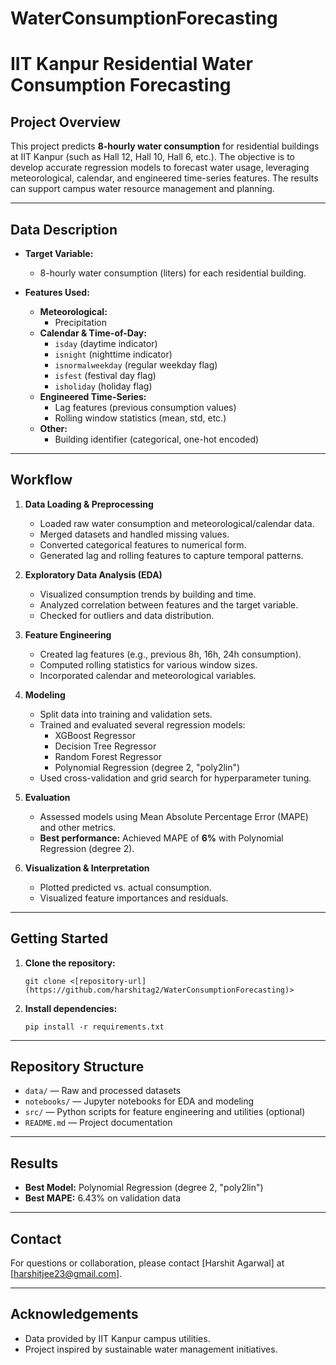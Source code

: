 # WaterConsumptionForecasting
# IIT Kanpur Residential Water Consumption Forecasting

## Project Overview

This project predicts **8-hourly water consumption** for residential buildings at IIT Kanpur (such as Hall 12, Hall 10, Hall 6, etc.). The objective is to develop accurate regression models to forecast water usage, leveraging meteorological, calendar, and engineered time-series features. The results can support campus water resource management and planning.

---

## Data Description

- **Target Variable:**  
  - 8-hourly water consumption (liters) for each residential building.

- **Features Used:**
  - **Meteorological:**  
    - Precipitation
  - **Calendar & Time-of-Day:**  
    - `isday` (daytime indicator)
    - `isnight` (nighttime indicator)
    - `isnormalweekday` (regular weekday flag)
    - `isfest` (festival day flag)
    - `isholiday` (holiday flag)
  - **Engineered Time-Series:**  
    - Lag features (previous consumption values)
    - Rolling window statistics (mean, std, etc.)
  - **Other:**  
    - Building identifier (categorical, one-hot encoded)

---

## Workflow

1. **Data Loading & Preprocessing**
    - Loaded raw water consumption and meteorological/calendar data.
    - Merged datasets and handled missing values.
    - Converted categorical features to numerical form.
    - Generated lag and rolling features to capture temporal patterns.

2. **Exploratory Data Analysis (EDA)**
    - Visualized consumption trends by building and time.
    - Analyzed correlation between features and the target variable.
    - Checked for outliers and data distribution.

3. **Feature Engineering**
    - Created lag features (e.g., previous 8h, 16h, 24h consumption).
    - Computed rolling statistics for various window sizes.
    - Incorporated calendar and meteorological variables.

4. **Modeling**
    - Split data into training and validation sets.
    - Trained and evaluated several regression models:
        - XGBoost Regressor
        - Decision Tree Regressor
        - Random Forest Regressor
        - Polynomial Regression (degree 2, "poly2lin")
    - Used cross-validation and grid search for hyperparameter tuning.

5. **Evaluation**
    - Assessed models using Mean Absolute Percentage Error (MAPE) and other metrics.
    - **Best performance:** Achieved MAPE of **6%** with Polynomial Regression (degree 2).

6. **Visualization & Interpretation**
    - Plotted predicted vs. actual consumption.
    - Visualized feature importances and residuals.

---

## Getting Started

1. **Clone the repository:**
    ```
    git clone <[repository-url](https://github.com/harshitag2/WaterConsumptionForecasting)>
    ```

2. **Install dependencies:**
    ```
    pip install -r requirements.txt
    ```

---

## Repository Structure

- `data/` — Raw and processed datasets
- `notebooks/` — Jupyter notebooks for EDA and modeling
- `src/` — Python scripts for feature engineering and utilities (optional)
- `README.md` — Project documentation

---

## Results

- **Best Model:** Polynomial Regression (degree 2, "poly2lin")
- **Best MAPE:** 6.43% on validation data

---

## Contact

For questions or collaboration, please contact [Harshit Agarwal] at [harshitjee23@gmail.com].

---

## Acknowledgements

- Data provided by IIT Kanpur campus utilities.
- Project inspired by sustainable water management initiatives.


